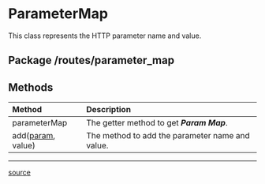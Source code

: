 # ParameterMap

This class represents the HTTP parameter name and value.

## Package /routes/parameter_map

## Methods

| Method       | Description                                      |
| :----------- | :----------------------------------------------- |
| parameterMap | The getter method to get ***Param Map***. |
| add([param](param.md#param), value) | The method to add the parameter name and value. |
----

[source](../routes/parameter_map.js)
